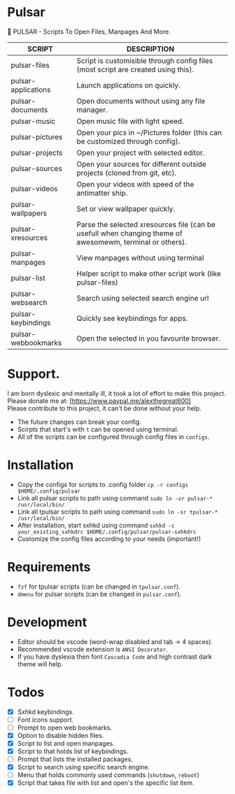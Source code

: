 # Pulsar
🚀 PULSAR - Scripts To Open Files, Manpages And More.

| SCRIPT              | DESCRIPTION                   |
| ------------------- | ----------------------------- |
| pulsar-files        | Script is customisible through config files (most script are created using this). |
| pulsar-applications | Launch applications on quickly. |
| pulsar-documents    | Open documents without using any file manager. |
| pulsar-music        | Open music file with light speed. |
| pulsar-pictures     | Open your pics in ~/Pictures folder (this can be customized through config). |
| pulsar-projects     | Open your project with selected editor. |
| pulsar-sources      | Open your sources for different outside projects (cloned from git, etc). |
| pulsar-videos       | Open your videos with speed of the antimatter ship. |
| pulsar-wallpapers   | Set or view wallpaper quickly. |
| pulsar-xresources   | Parse the selected xresources file (can be usefull when changing theme of awesomewm, terminal or others). |
| pulsar-manpages     | View manpages without using terminal |
| pulsar-list         | Helper script to make other script work (like pulsar-files) |
| pulsar-websearch    | Search using selected search engine url |
| pulsar-keybindings  | Quickly see keybindings for apps. |
| pulsar-webbookmarks | Open the selected in you favourite browser. |

# Support.

I am born dyslexic and mentally ill, it took a lot of effort to make this project.  
Please donate me at: [https://www.paypal.me/alexthegreat600]  
Please contribute to this project, it can't be done without your help.

- The future changes can break your config.
- Scirpts that start's with `t` can be opened using terminal.
- All of the scripts can be configured through config files in `configs`.

# Installation

- Copy the configs for scripts to .config folder `cp -r configs $HOME/.config/pulsar`
- Link all pulsar scripts to path using command `sudo ln -sr pulsar-* /usr/local/bin/`
- Link all tpulsar scripts to path using command `sudo ln -sr tpulsar-* /usr/local/bin/`
- After installation, start sxhkd using command `sxhkd -c your_existing_sxhkdrc $HOME/.config/pulsar/pulsar-sxhkdrc`
- Customize the config files according to your needs (important!)

# Requirements

- `fzf` for tpulsar scripts (can be changed in `tpulsar.conf`).
- `dmenu` for pulsar scripts (can be changed in `pulsar.conf`).

# Development

- Editor should be vscode (word-wrap disabled and tab -> 4 spaces).
- Recommended vscode extension is `ANSI Decorator`.
- If you have dyslexia then font `Cascadia Code` and high contrast dark theme will help.

# Todos

- [X] Sxhkd keybindings.
- [ ] Font icons support.
- [ ] Prompt to open web bookmarks.
- [X] Option to disable hidden files.
- [X] Script to list and open manpages.
- [X] Script to that holds list of keybindings.
- [ ] Prompt that lists the installed packages.
- [X] Script to search using specific search engine.
- [ ] Menu that holds commonly used commands (`shutdown`, `reboot`)
- [X] Script that takes file with list and open's the specific list item.
